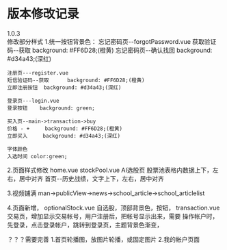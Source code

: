
# 版本修改记录

1.0.3  
  修改部分样式
  1.统一按钮背景色：
    忘记密码页--forgotPassword.vue
    获取验证码--获取      background: #FF6D28;(橙黄)
	忘记密码页--确认找回  background: #d34a43;(深红)

    注册页---register.vue
	短信验证码--获取      background: #FF6D28;(橙黄)
	立即注册按钮  background: #d34a43;(深红)
	
	登录页---login.vue
	登录按钮    background: green;
	
	买入页--main->transaction->buy
	价格 - +     background: #FF6D28;(橙黄)
	立即买入     background: #d34a43;(深红)
	
	字体颜色
	入选时间 color:green;
	
  2.页面样式修改 home.vue  stockPool.vue  AI选股页
	股票池表格内数据上下，左右，居中对齐
	首页--历史战绩，文字上下，左右，居中对齐
	
	
  3.视频铺满
	man->publicView->news->school_article->school_articlelist
	
  4.页面新增，
    optionalStock.vue 自选股，顶部背景色，按钮，
	transaction.vue   交易页，增加显示交易帐号，用户注册后，把帐号显示出来，需要
	操作帐户时，先登录，点击登录帐户，跳转到登录页，主题背景色渐变，
	
	
  ？？？需要完善
	1.首页轮播图，放图片轮播，或固定图片
	2.我的帐户页面